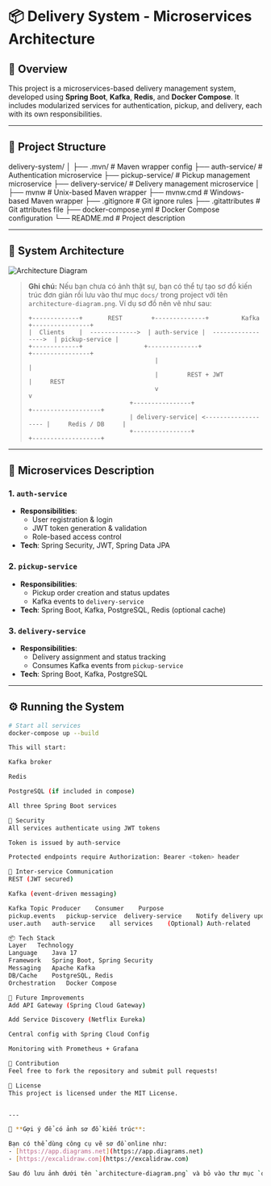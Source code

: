 # 📦 Delivery System - Microservices Architecture

## 🔖 Overview

This project is a microservices-based delivery management system, developed using **Spring Boot**, **Kafka**, **Redis**, and **Docker Compose**. It includes modularized services for authentication, pickup, and delivery, each with its own responsibilities.

---

## 🧱 Project Structure

delivery-system/
│
├── .mvn/ # Maven wrapper config
├── auth-service/ # Authentication microservice
├── pickup-service/ # Pickup management microservice
├── delivery-service/ # Delivery management microservice
│
├── mvnw # Unix-based Maven wrapper
├── mvnw.cmd # Windows-based Maven wrapper
├── .gitignore # Git ignore rules
├── .gitattributes # Git attributes file
├── docker-compose.yml # Docker Compose configuration
└── README.md # Project description


---

## 📐 System Architecture

![Architecture Diagram](https://raw.githubusercontent.com/vanlinh00/delivery-system/main/docs/architecture-diagram.png)

> **Ghi chú:** Nếu bạn chưa có ảnh thật sự, bạn có thể tự tạo sơ đồ kiến trúc đơn giản rồi lưu vào thư mục `docs/` trong project với tên `architecture-diagram.png`. Ví dụ sơ đồ nên vẽ như sau:
>
> ```
> +-------------+       REST        +--------------+         Kafka        +----------------+
> |  Clients    |  ------------->  | auth-service |  ----------------->  | pickup-service |
> +-------------+                 +--------------+                       +----------------+
>                                    |                                        |
>                                    |        REST + JWT                     |     REST
>                                    v                                        v
>                             +----------------+                        +-------------------+
>                             | delivery-service| <------------------- |     Redis / DB     |
>                             +----------------+                        +-------------------+
> ```

---

## 🧩 Microservices Description

### 1. `auth-service`
- **Responsibilities**:
  - User registration & login
  - JWT token generation & validation
  - Role-based access control
- **Tech**: Spring Security, JWT, Spring Data JPA

### 2. `pickup-service`
- **Responsibilities**:
  - Pickup order creation and status updates
  - Kafka events to `delivery-service`
- **Tech**: Spring Boot, Kafka, PostgreSQL, Redis (optional cache)

### 3. `delivery-service`
- **Responsibilities**:
  - Delivery assignment and status tracking
  - Consumes Kafka events from `pickup-service`
- **Tech**: Spring Boot, Kafka, PostgreSQL

---

## ⚙️ Running the System

```bash
# Start all services
docker-compose up --build

This will start:

Kafka broker

Redis

PostgreSQL (if included in compose)

All three Spring Boot services

🔐 Security
All services authenticate using JWT tokens

Token is issued by auth-service

Protected endpoints require Authorization: Bearer <token> header

💬 Inter-service Communication
REST (JWT secured)

Kafka (event-driven messaging)

Kafka Topic	Producer	Consumer	Purpose
pickup.events	pickup-service	delivery-service	Notify delivery updates
user.auth	auth-service	all services	(Optional) Auth-related

📦 Tech Stack
Layer	Technology
Language	Java 17
Framework	Spring Boot, Spring Security
Messaging	Apache Kafka
DB/Cache	PostgreSQL, Redis
Orchestration	Docker Compose

📌 Future Improvements
Add API Gateway (Spring Cloud Gateway)

Add Service Discovery (Netflix Eureka)

Central config with Spring Cloud Config

Monitoring with Prometheus + Grafana

🤝 Contribution
Feel free to fork the repository and submit pull requests!

📄 License
This project is licensed under the MIT License.


---

🎯 **Gợi ý để có ảnh sơ đồ kiến trúc**:

Bạn có thể dùng công cụ vẽ sơ đồ online như:
- [https://app.diagrams.net](https://app.diagrams.net)
- [https://excalidraw.com](https://excalidraw.com)

Sau đó lưu ảnh dưới tên `architecture-diagram.png` và bỏ vào thư mục `docs/`, rồi push lên GitHub. Link ảnh trong `README` sẽ tự động hoạt động nếu đúng đường dẫn. Nếu bạn muốn, mình có thể giúp bạn tạo sơ đồ sơ khai. Muốn không?

